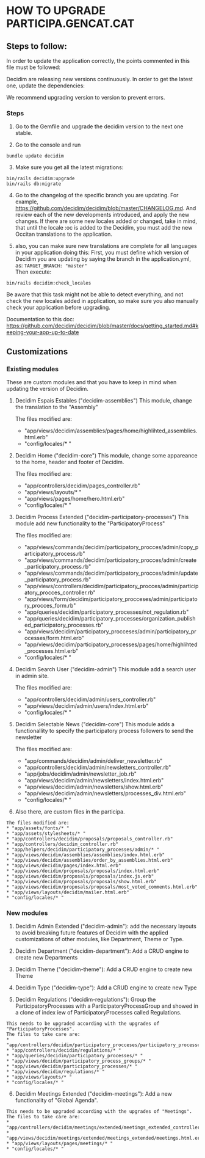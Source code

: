 # HOW TO UPGRADE PARTICIPA.GENCAT.CAT

## Steps to follow:
In order to update the application correctly, the points commented in this file must be followed:

Decidim are releasing new versions continuously. In order to get the latest one, update the dependencies:

We recommend upgrading version to version to prevent errors.

### Steps

1. Go to the Gemfile and upgrade the decidim version to the next one stable.

2. Go to the console and run
```console
bundle update decidim
```

3. Make sure you get all the latest migrations:
```console
bin/rails decidim:upgrade
bin/rails db:migrate
```

4. Go to the changelog of the specific branch you are updating. For example, https://github.com/decidim/decidim/blob/master/CHANGELOG.md. And review each of the new developments introduced, and apply the new changes. If there are some new locales added or changed, take in mind, that until the locale :oc is added to the Decidim, you must add the new Occitan translations to the application.

5. also, you can make sure new translations are complete for all languages in your application doing this:
First, you must define which version of Decidim you are updating by saying the branch in the application.yml, as: `TARGET_BRANCH: "master"`<br/>
Then execute:
```console
bin/rails decidim:check_locales
```
Be aware that this task might not be able to detect everything, and not check the new locales added in application, so make sure you also manually check your application before upgrading.

Documentation to this doc:
https://github.com/decidim/decidim/blob/master/docs/getting_started.md#keeping-your-app-up-to-date

## Customizations

### Existing modules
These are custom modules and that you have to keep in mind when updating the version of Decidim.

  1. Decidim Espais Estables ("decidim-assemblies")
      This module, change the translation to the "Assembly"

      The files modified are:
      * "app/views/decidim/assemblies/pages/home/highlihted_assemblies.html.erb"
      * "config/locales/* "


  2. Decidim Home ("decidim-core")
      This module, change some appareance to the home, header and footer of Decidim.

      The files modified are:
      * "app/controllers/decidim/pages_controller.rb"
      * "app/views/layouts/* "
      * "app/views/pages/home/hero.html.erb"
      * "config/locales/* "


  3. Decidim Process Extended ("decidim-participatory-processes")
      This module add new functionality to the "ParticipatoryProcess"

      The files modified are:
      * "app/views/commands/decidim/participatory_procces/admin/copy_participatory_process.rb"
      * "app/views/commands/decidim/participatory_procces/admin/create_participatory_process.rb"
      * "app/views/commands/decidim/participatory_procces/admin/update_participatory_process.rb"
      * "app/views/controllers/decidim/participatory_procces/admin/participatory_procces_controller.rb"
      * "app/views/form/decidim/participatory_procceses/admin/participatory_procces_form.rb"
      * "app/queries/decidim/participatory_processes/not_regulation.rb"
      * "app/queries/decidim/participatory_processes/organization_published_participatory_processes.rb"
      * "app/views/decidim/participatory_procceses/admin/participatory_processes/form.html.erb"
      * "app/views/decidim/participatory_processes/pages/home/highlihted_processes.html.erb"
      * "config/locales/* "


  4. Decidim Search User ("decidim-admin")
      This module add a search user in admin site.

      The files modified are:
      * "app/controllers/decidim/admin/users_controller.rb"
      * "app/views/decidim/admin/users/index.html.erb"
      * "config/locales/* "


  5. Decidim Selectable News ("decidim-core")
      This module adds a functionallity to specify the participatory process followers to send the newsletter

      The files modified are:
      * "app/commands/decidim/admin/deliver_newsletter.rb"
      * "app/controllers/decidim/admin/newsletters_controller.rb"
      * "app/jobs/decidim/admin/newsletter_job.rb"
      * "app/views/decidim/admin/newsletters/index.html.erb"
      * "app/views/decidim/admin/newsletters/show.html.erb"
      * "app/views/decidim/admin/newsletters/processes_div.html.erb"
      * "config/locales/* "


  6. Also there, are custom files in the participa.

    The files modified are:
    * "app/assets/fonts/* "
    * "app/assets/stylesheets/* "
    * "app/controllers/decidim/proposals/proposals_controller.rb"
    * "app/controllers/decidim_controller.rb"
    * "app/helpers/decidim/participatory_processes/admin/* "
    * "app/views/decidim/assemblies/assemblies/index.html.erb"
    * "app/views/decidim/assemblies/order_by_assemblies.html.erb"
    * "app/views/decidim/pages/index.html.erb"
    * "app/views/decidim/proposals/proposals/index.html.erb"
    * "app/views/decidim/proposals/proposals/index.js.erb"
    * "app/views/decidim/proposals/proposals/show.html.erb"
    * "app/views/decidim/proposals/proposals/most_voted_comments.html.erb"
    * "app/views/layouts/decidim/mailer.html.erb"
    * "config/locales/* "

### New modules
  1. Decidim Admin Extended ("decidim-admin"):
  add the necessary layouts to avoid breaking future features of Decidim with the applied customizations of other modules, like Department, Theme or Type.

  2. Decidim Department ("decidim-department"): Add a CRUD engine to create new Departments

  3. Decidim Theme ("decidim-theme"): Add a CRUD engine to create new Theme

  4. Decidim Type ("decidim-type"): Add a CRUD engine to create new Type

  5. Decidim Regulations ("decidim-regulations"): Group the ParticipatoryProcesses with a ParticipatoryProcessGroup and showed in a clone of index iew of ParticipatoryProcesses called Regulations.

    This needs to be upgraded according with the upgrades of "ParticipatoryProcesses".
    The files to take care are:
    * "app/controllers/decidim/participatory_procceses/participatory_processes_controller.rb"
    * "app/controllers/decidim/regulations/* "
    * "app/queries/decidim/participatory_processes/* "
    * "app/views/decidim/participatory_process_groups/* "
    * "app/views/decidim/participatory_processes/* "
    * "app/views/decidim/regulations/* "
    * "app/views/layouts/* "
    * "config/locales/* "


  6. Decidim Meetings Extended ("decidim-meetings"): Add a new functionality of "Global Agenda".

    This needs to be upgraded according with the upgrades of "Meetings".
    The files to take care are:
    * "app/controllers/decidim/meetings/extended/meetings_extended_controller.rb"
    * "app/views/decidim/meetings/extended/meetings_extended/meetings.html.erb"
    * "app/views/layouts/pages/meetings/* "
    * "config/locales/* "
